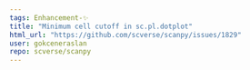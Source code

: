 ```yaml
---
tags: Enhancement-✨
title: "Minimum cell cutoff in sc.pl.dotplot"
html_url: "https://github.com/scverse/scanpy/issues/1829"
user: gokceneraslan
repo: scverse/scanpy
---
```


